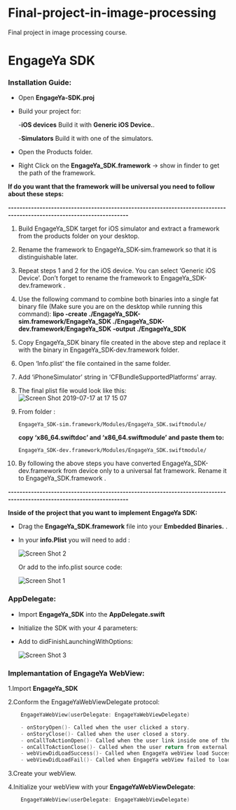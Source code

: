 # Final-project-in-image-processing
Final project in image processing course.

# **EngageYa SDK**

### **Installation Guide:**

- Open **EngageYa-SDK.proj**
- Build your project for:

	-**iOS devices** Build it with **Generic iOS Device.**.
	
	-**Simulators** Build it with one of the simulators.
	
- Open the Products folder.
- Right Click on the **EngageYa_SDK.framework** -> show in finder to get the path of the framework.

	
**If do you want that the framework will be universal you need to follow about these steps:**
	
**----------------------------------------------------------------------------------------------------------------------**	
1. Build EngageYa_SDK target for iOS simulator and extract a framework from the products folder on your desktop.

2. Rename the framework to EngageYa_SDK-sim.framework so that it is distinguishable later.

3. Repeat steps 1 and 2 for the iOS device. You can select ‘Generic iOS Device’. Don’t forget to rename the framework to EngageYa_SDK-dev.framework .

4. Use the following command to combine both binaries into a single fat binary file (Make sure you are on the desktop while running this command): 
**lipo -create ./EngageYa_SDK-sim.framework/EngageYa_SDK ./EngageYa_SDK-dev.framework/EngageYa_SDK -output ./EngageYa_SDK**
5.  Copy EngageYa_SDK binary file created in the above step and replace it with the binary in EngageYa_SDK-dev.framework folder.
6.  Open ‘Info.plist’ the file contained in the same folder.
7. Add ‘iPhoneSimulator’ string in ‘CFBundleSupportedPlatforms’ array.
8. The final plist file would look like this:
![Screen Shot 2019-07-17 at 17 15 07](https://user-images.githubusercontent.com/18244088/61382975-71e72a00-a8b6-11e9-93a7-48afafe08b27.png)

 9. From folder :

		EngageYa_SDK-sim.framework/Modules/EngageYa_SDK.swiftmodule/
		
	**copy ‘x86_64.swiftdoc’ and ‘x86_64.swiftmodule’ and paste them to:**
		
		EngageYa_SDK-dev.framework/Modules/EngageYa_SDK.swiftmodule/

10. By following the above steps you have converted EngageYa_SDK-dev.framework from device only to a universal fat framework. Rename it to EngageYa_SDK.framework .

**----------------------------------------------------------------------------------------------------------------------**

**Inside of the project that you want to implement EngageYa SDK:**

- Drag the **EngageYa_SDK.framework** file into your **Embedded Binaries.** .
- In your **info.Plist** you will need to add :

   ![Screen Shot 2](https://user-images.githubusercontent.com/18244088/61183111-8a9cd900-a645-11e9-8dba-d6db5a4d7bc0.png)
	
   Or add to the info.plist source code: 

   ![Screen Shot 1](https://user-images.githubusercontent.com/18244088/61183085-3134aa00-a645-11e9-88c6-09c239c70e00.png)


### **AppDelegate:**

- Import **EngageYa_SDK** into the **AppDelegate.swift**
- Initialize the SDK with your 4 parameters:
- Add to didFinishLaunchingWithOptions:

    ![Screen Shot 3](https://user-images.githubusercontent.com/18244088/61183112-8cff3300-a645-11e9-9434-33b237741ad9.png)

### **Implemantation of EngageYa WebView:**

1.Import **EngageYa_SDK**

2.Conform the EngageYaWebViewDelegate protocol:
```swift
	EngageYaWebView(userDelegate: EngageYaWebViewDelegate)
 ```
```swift
	- onStoryOpen()- Called when the user clicked a story.
	- onStoryClose()- Called when the user closed a story.
	- onCallToActionOpen()- Called when the user link inside one of the stories.
	- onCallToActionClose()- Called when the user return from external link.
	- webViewDidLoadSuccess()- Called when EngageYa webView load Success.
	- webViewDidLoadFail()- Called when EngageYa webView failed to load and return the Error.
 ```
3.Create your webView.
 
4.Initialize your webView with your **EngageYaWebViewDelegate**: 
```swift
	EngageYaWebView(userDelegate: EngageYaWebViewDelegate)
```
